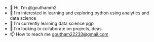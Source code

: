 - 👋 Hi, I’m @gouthamm2
- 👀 I’m interested in learning and exploring python using analytics and data science 
- 🌱 I’m currently learning data science pgp 
- 💞️ I’m looking to collaborate on projects,ideas.
- 📫 How to reach me goutham22233@gmail.com

<!---
gouthamm2/gouthamm2 is a ✨ special ✨ repository because its `README.md` (this file) appears on your GitHub profile.
You can click the Preview link to take a look at your changes.
--->
